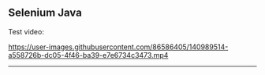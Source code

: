 Selenium Java
---

Test video:


https://user-images.githubusercontent.com/86586405/140989514-a558726b-dc05-4f46-ba39-e7e6734c3473.mp4



---
